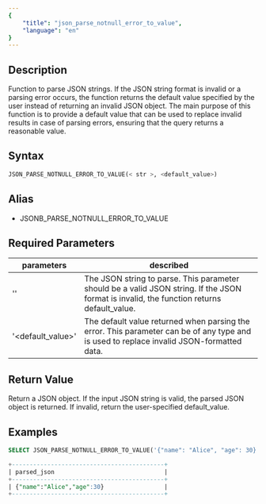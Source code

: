 ```yaml
---
{
    "title": "json_parse_notnull_error_to_value",
    "language": "en"
}
---
```


<!-- 
Licensed to the Apache Software Foundation (ASF) under one
or more contributor license agreements.  See the NOTICE file
distributed with this work for additional information
regarding copyright ownership.  The ASF licenses this file
to you under the Apache License, Version 2.0 (the
"License"); you may not use this file except in compliance
with the License.  You may obtain a copy of the License at

  http://www.apache.org/licenses/LICENSE-2.0

Unless required by applicable law or agreed to in writing,
software distributed under the License is distributed on an
"AS IS" BASIS, WITHOUT WARRANTIES OR CONDITIONS OF ANY
KIND, either express or implied.  See the License for the
specific language governing permissions and limitations
under the License.
-->

## Description

Function to parse JSON strings. If the JSON string format is invalid or a parsing error occurs, the function returns the default value specified by the user instead of returning an invalid JSON object. The main purpose of this function is to provide a default value that can be used to replace invalid results in case of parsing errors, ensuring that the query returns a reasonable value.

## Syntax

```sql
JSON_PARSE_NOTNULL_ERROR_TO_VALUE(< str >, <default_value>)
```

## Alias

- JSONB_PARSE_NOTNULL_ERROR_TO_VALUE

## Required Parameters

| parameters| described|
|------|------|
| '<str>' | The JSON string to parse. This parameter should be a valid JSON string. If the JSON format is invalid, the function returns default_value. |
| '<default_value>' | The default value returned when parsing the error. This parameter can be of any type and is used to replace invalid JSON-formatted data. |


## Return Value

Return a JSON object. If the input JSON string is valid, the parsed JSON object is returned. If invalid, return the user-specified default_value.


## Examples

```sql
SELECT JSON_PARSE_NOTNULL_ERROR_TO_VALUE('{"name": "Alice", "age": 30}', '{"name": "Unknown", "age":  0}') AS parsed_json;

```

```sql
+-------------------------------------------+
| parsed_json                               |
+-------------------------------------------+
| {"name":"Alice","age":30}                 |
+-------------------------------------------+
```
